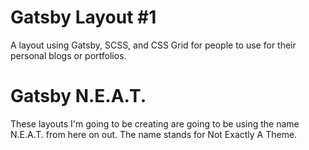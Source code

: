 # Gatsby Layout #1

A layout using Gatsby, SCSS, and CSS Grid for people to use for their personal blogs or portfolios.

# Gatsby N.E.A.T.

These layouts I'm going to be creating are going to be using the name N.E.A.T. from here on out. The name stands for Not Exactly A Theme.
